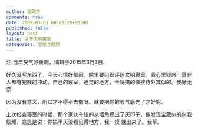 ```yaml
---
author: 邹政华
comments: true
date: 2009-03-01 00:03:28+00:00
published: false 
layout: post
title: 关于文明寝室
categories: 总结与遐想
---
```

注:当年戾气好重啊，编辑于2015年3月3日.

好久没写东西了，今天心情好郁闷，院里要组织评选文明寝室。我心里疑惑：莫非人都有犯贱的冲动。自己的寝室，睡觉的地方，干吗搞的像接待外宾似的。我好无奈

因为没有意义，所以才不得不去做呀。就要把你的唳气磨光了才好呢。

上次检查寝室的时候，那个家伙夸张的从墙角摸出了灰印子，像发现宝藏似的向我炫耀，意思是说：你搞半天没看见得地方，我一摸 就出来了。我草。           
